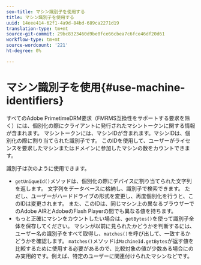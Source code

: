 ```yaml
---
seo-title: マシン識別子を使用する
title: マシン識別子を使用する
uuid: 14eee414-62f1-4a9d-84bd-689ca2271d19
translation-type: tm+mt
source-git-commit: 29bc8323460d9be0fce66cbea7c6fce46df20d61
workflow-type: tm+mt
source-wordcount: '221'
ht-degree: 0%

---
```



# マシン識別子を使用{#use-machine-identifiers}

すべてのAdobe PrimetimeDRM要求（FMRMS互換性をサポートする要求を除く）には、個別化の際にクライアントに発行されたマシントークンに関する情報が含まれます。 マシントークンには、マシンIDが含まれます。マシンIDは、個別化の際に割り当てられた識別子です。 このIDを使用して、ユーザーがライセンスを要求したマシンまたはドメインに参加したマシンの数をカウントできます。

識別子は次のように使用できます。

* `getUniqueId()`メソッドは、個別化の際にデバイスに割り当てられた文字列を返します。 文字列をデータベースに格納し、識別子で検索できます。 ただし、ユーザーがハードドライブの形式を変更し、再度個別化を行うと、このIDは変更されます。 また、このIDは、同じマシン上の異なるブラウザーでのAdobe AIRとAdobeのFlash Playerの間でも異なる値を持ちます。
* もっと正確にマシンをカウントしたい場合は、`getBytes()`を使って識別子全体を保存してください。 マシンが以前に見られたかどうかを判断するには、ユーザー名の識別子をすべて取得し、`matches()`を呼び出して、一致するかどうかを確認します。 `matches()`メソッドは`MachineId.getBytes`が返す値を比較するために使用する必要があるので、比較対象の値が少数ある場合にのみ実用的です。例えば、特定のユーザーに関連付けられたマシンなどです。

